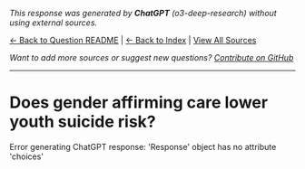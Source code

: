 <!-- 
Generated by: chatgpt
Model: o3-deep-research
Prompt type: default
Generated at: 2025-06-26T20:01:57.347296
-->

*This response was generated by **ChatGPT** (o3-deep-research) without using external sources.*

[← Back to Question README](README.md) | [← Back to Index](../README.md) | [View All Sources](../allsources.md)

*Want to add more sources or suggest new questions? [Contribute on GitHub](https://github.com/justinwest/SuggestedSources)*

---

# Does gender affirming care lower youth suicide risk?

Error generating ChatGPT response: 'Response' object has no attribute 'choices'